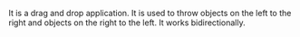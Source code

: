 It is a drag and drop application.
It is used to throw objects on the left to the right and objects on the right to the left.
It works bidirectionally.
